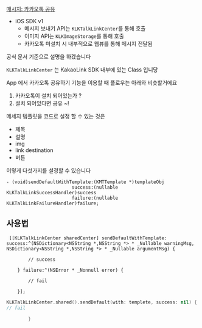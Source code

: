 
[매시지: 카카오톡 공유](https://developers.kakao.com/docs/latest/ko/getting-started/sdk-ios#kakaotalk-sharing)

-   iOS SDK v1
    -   메시지 보내기 API는 `KLKTalkLinkCenter`를 통해 호출
    -   이미지 API는 `KLKImageStorage`를 통해 호출
    -   카카오톡 미설치 시 내부적으로 웹뷰를 통해 메시지 전달됨

공식 문서 기준으로 설명을 하겠습니다

`KLKTalkLinkCenter` 는 KakaoLink SDK 내부에 있는 Class 입니당

App 에서 카카오톡 공유하기 기능을 이용할 때 플로우는 아래와 비슷할거에요
1. 카카오톡이 설치 되어있는가 ?
2. 설치 되어있다면 공유 ~!

메세지 템플릿을 코드로 설정 할 수 있는 것은
* 제목
* 설명
* img
* link destination
* 버튼

이렇게 다섯가지를 설정할 수 있습니다





```objc
- (void)sendDefaultWithTemplate:(KMTTemplate *)templateObj
                        success:(nullable KLKTalkLinkSuccessHandler)success
                        failure:(nullable KLKTalkLinkFailureHandler)failure;
```

## 사용법

```objc
 [[KLKTalkLinkCenter sharedCenter] sendDefaultWithTemplate: success:^(NSDictionary<NSString *,NSString *> * _Nullable warningMsg, NSDictionary<NSString *,NSString *> * _Nullable argumentMsg) {

        // success

    } failure:^(NSError * _Nonnull error) {

        // fail

    }];
```


```swift
KLKTalkLinkCenter.shared().sendDefault(with: templete, success: nil) { (error) in
// fail

        }
```